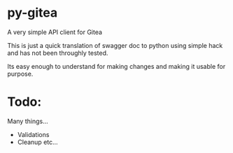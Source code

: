 # py-gitea
A very simple API client for Gitea

This is just a quick translation of swagger doc to python using simple hack and has not been throughly tested.

Its easy enough to understand for making changes and making it usable for purpose. 



# Todo:
Many things...
- Validations 
- Cleanup etc...
